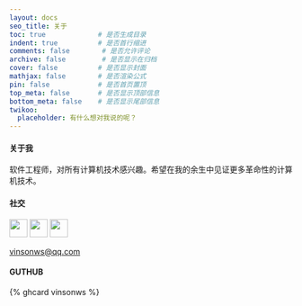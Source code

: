 ```yaml
---
layout: docs
seo_title: 关于
toc: true             # 是否生成目录
indent: true          # 是否首行缩进
comments: false        # 是否允许评论
archive: false         # 是否显示在归档
cover: false          # 是否显示封面
mathjax: false        # 是否渲染公式
pin: false            # 是否首页置顶
top_meta: false       # 是否显示顶部信息
bottom_meta: false    # 是否显示尾部信息
twikoo:
  placeholder: 有什么想对我说的呢？
---
```

#### 关于我

软件工程师，对所有计算机技术感兴趣。希望在我的余生中见证更多革命性的计算机技术。

#### 社交

<p align="left"> <a href="https://www.github.com/vinsonws" target="_blank" rel="noreferrer"><img src="https://raw.githubusercontent.com/danielcranney/readme-generator/main/public/icons/socials/github.svg" width="32" height="32" /></a> <a href="http://www.medium.com/@vinsonws.zhang" target="_blank" rel="noreferrer"><img src="https://raw.githubusercontent.com/danielcranney/readme-generator/main/public/icons/socials/medium.svg" width="32" height="32" /></a> <a href="https://www.stackoverflow.com/users/10942643/vinsonws" target="_blank" rel="noreferrer"><img src="https://raw.githubusercontent.com/danielcranney/readme-generator/main/public/icons/socials/stackoverflow.svg" width="32" height="32" /></a></p>

[vinsonws@qq.com](mailto:vinsonws@qq.com)

#### GUTHUB

{% ghcard vinsonws %}
